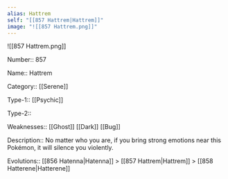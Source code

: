 ```yaml
---
alias: Hattrem
self: "[[857 Hattrem|Hattrem]]"
image: "![[857 Hattrem.png]]"
---
```


![[857 Hattrem.png]]

Number:: 857

Name:: Hattrem

Category:: [[Serene]]

Type-1:: [[Psychic]]

Type-2:: 

Weaknesses:: [[Ghost]] [[Dark]] [[Bug]]

Description:: No matter who you are, if you bring strong emotions near this Pokémon, it will silence you violently.

Evolutions:: [[856 Hatenna|Hatenna]] > [[857 Hattrem|Hattrem]] > [[858 Hatterene|Hatterene]]